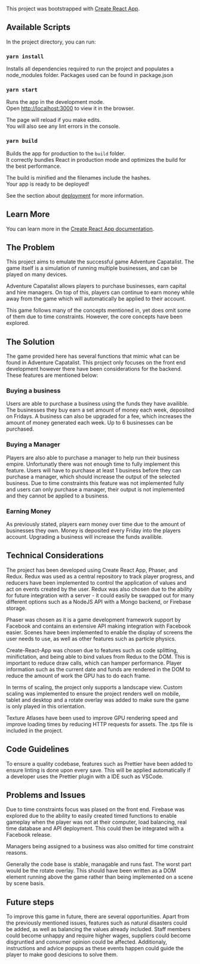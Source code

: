 This project was bootstrapped with [Create React App](https://github.com/facebook/create-react-app).

## Available Scripts

In the project directory, you can run:

### `yarn install`

Installs all dependencies required to run the project and populates a node_modules folder. Packages used can be found in package.json

### `yarn start`

Runs the app in the development mode.<br />
Open [http://localhost:3000](http://localhost:3000) to view it in the browser.

The page will reload if you make edits.<br />
You will also see any lint errors in the console.

### `yarn build`

Builds the app for production to the `build` folder.<br />
It correctly bundles React in production mode and optimizes the build for the best performance.

The build is minified and the filenames include the hashes.<br />
Your app is ready to be deployed!

See the section about [deployment](https://facebook.github.io/create-react-app/docs/deployment) for more information.

## Learn More

You can learn more in the [Create React App documentation](https://facebook.github.io/create-react-app/docs/getting-started).

## The Problem

This project aims to emulate the successful game Adventure Capatalist. The game itself is a simulation of running multiple businesses, and can be played on many devices.

Adventure Capatalist allows players to purchase businesses, earn capital and hire managers. On top of this, players can continue to earn money while away from the game which will automatically be applied to their account.

This game follows many of the concepts mentioned in, yet does omit some of them due to time constraints. However, the core concepts have been explored.

## The Solution

The game provided here has several functions that mimic what can be found in Adventure Capatalist. This project only focuses on the front end development however there have been considerations for the backend. These features are mentioned below:

### Buying a business

Users are able to purchase a business using the funds they have availible. The businesses they buy earn a set amount of money each week, deposited on Fridays. A business can also be upgraded for a fee, which increases the amount of money generated each week. Up to 6 businesses can be purchased.

### Buying a Manager

Players are also able to purchase a manager to help run their business empire. Unfortunatly there was not enough time to fully implement this feature. Users will have to purchase at least 1 business before they can purchase a manager, which should increase the output of the selected business. Due to time constraints this feature was not implemented fully and users can only purchase a manager, their output is not implemented and they cannot be applied to a business.

### Earning Money

As previously stated, players earn money over time due to the amount of businesses they own. Money is deposited every Friday into the players account. Upgrading a business will increase the funds availible.

## Technical Considerations

The project has been developed using Create React App, Phaser, and Redux. Redux was used as a central repository to track player progress, and reducers have been implemented to control the application of values and act on events created by the user. Redux was also chosen due to the ability for future integration with a server - it could easily be swapped out for many different options such as a NodeJS API with a Mongo backend, or Firebase storage.

Phaser was chosen as it is a game development framework support by Facebook and contains an extensive API making integration with Facebook easier. Scenes have been implemented to enable the display of screens the user needs to use, as well as other features such as particle physics.

Create-React-App was chosen due to features such as code splitting, minifictation, and being able to bind values from Redux to the DOM. This is important to reduce draw calls, which can hamper performance. Player information such as the current date and funds are rendered in the DOM to reduce the amount of work the GPU has to do each frame.

In terms of scaling, the project only supports a landscape view. Custom scaling was implemented to ensure the project renders well on mobile, tablet and desktop and a rotate overlay was added to make sure the game is only played in this orientation.

Texture Atlases have been used to improve GPU rendering speed and improve loading times by reducing HTTP requests for assets. The .tps file is included in the project.

## Code Guidelines

To ensure a quality codebase, features such as Prettier have been added to ensure linting is done upon every save. This will be applied automatically if a developer uses the Prettier plugin with a IDE such as VSCode.

## Problems and Issues

Due to time constraints focus was plased on the front end. Firebase was explored due to the ability to easily created timed functions to enable gameplay when the player was not at their computer, load balancing, real time database and API deployment. This could then be integrated with a Facebook release.

Managers being assigned to a business was also omitted for time constraint reasons.

Generally the code base is stable, managable and runs fast. The worst part would be the rotate overlay. This should have been written as a DOM element running above the game rather than being implemented on a scene by scene basis.

## Future steps

To improve this game in future, there are several opportunities. Apart from the previously mentioned issues, features such as natural disasters could be added, as well as balancing the values already included. Staff members could become unhappy and require higher wages, suppliers could become disgruntled and consumer opinion could be affected. Additionaly, instructions and advice popups as these events happen could guide the player to make good desicions to solve them.
